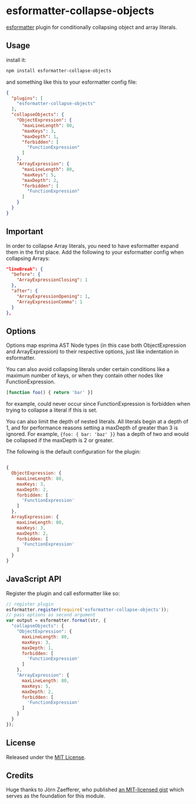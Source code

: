 # esformatter-collapse-objects

[esformatter](https://github.com/millermedeiros/esformatter) plugin for
conditionally collapsing object and array literals.


## Usage

install it:

```sh
npm install esformatter-collapse-objects
```

and something like this to your esformatter config file:

```json
{
  "plugins": [
    "esformatter-collapse-objects"
  ],
  "collapseObjects": {
    "ObjectExpression": {
      "maxLineLength": 80,
      "maxKeys": 3,
      "maxDepth": 1,
      "forbidden": [
        "FunctionExpression"
      ]
    },
    "ArrayExpression": {
      "maxLineLength": 80,
      "maxKeys": 5,
      "maxDepth": 2,
      "forbidden": [
        "FunctionExpression"
      ]
    }
  }
}
```

## Important

In order to collapse Array literals, you need to have esformatter expand them in
the first place. Add the following to your esformatter config when collapsing
Arrays:

```json
"lineBreak": {
  "before": {
    "ArrayExpressionClosing": 1
  },
  "after": {
    "ArrayExpressionOpening": 1,
    "ArrayExpressionComma": 1
  }
},
```

## Options

Options map esprima AST Node types (in this case both ObjectExpression and
ArrayExpression) to their respective options, just like indentation in
esformatter.

You can also avoid collapsing literals under certain conditions
like a maximum number of keys, or when they contain other nodes like
FunctionExpression.

```js
[function foo() { return 'bar' }]
```

for example, could never occur since FunctionExpression is forbidden when
trying to collapse a literal if this is set.

You can also limit the depth of nested literals. All literals begin at a depth
of 1, and for performance reasons setting a maxDepth of greater than 3 is
ignored. For example, `{foo: { bar: 'baz' }}` has a depth of two and would be
collapsed if the maxDepth is 2 or greater.

The following is the default configuration for the plugin:

```js

{
  ObjectExpression: {
    maxLineLength: 80,
    maxKeys: 3,
    maxDepth: 2,
    forbidden: [
      'FunctionExpression'
    ]
  },
  ArrayExpression: {
    maxLineLength: 80,
    maxKeys: 3,
    maxDepth: 2,
    forbidden: [
      'FunctionExpression'
    ]
  }
}
```

## JavaScript API

Register the plugin and call esformatter like so:

```js
// register plugin
esformatter.register(require('esformatter-collapse-objects'));
// pass options as second argument
var output = esformatter.format(str, {
  "collapseObjects": {
    "ObjectExpression": {
      maxLineLength: 80,
      maxKeys: 3,
      maxDepth: 1,
      forbidden: [
        'FunctionExpression'
      ]
    },
    "ArrayExpression": {
      maxLineLength: 80,
      maxKeys: 5,
      maxDepth: 2,
      forbidden: [
        'FunctionExpression'
      ]
    }
  }
});
```

## License

Released under the [MIT License](http://opensource.org/licenses/MIT).

## Credits

Huge thanks to Jörn Zaefferer, who published [an MIT-licensed gist](https://gist.github.com/jzaefferer/23bef744ffea751b2668)
which serves as the foundation for this module.
